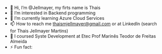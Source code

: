 - 👋 Hi, I’m @Jellmayer, my firts name is Thais
- 👀 I’m interested in Backend programming
- 🌱 I’m currently learning Azure Cloud Services 
- 📫 How to reach me thaismjellmayer@gmail.com or at LinkedIn (search for Thais Jellmayer Martins)
- 📜 I coursed Syste Development at Etec Prof Marinês Teodor de Freitas Almeida
- ⚡ Fun fact: 

<!---
Jellmayer/Jellmayer is a ✨ special ✨ repository because its `README.md` (this file) appears on your GitHub profile.
You can click the Preview link to take a look at your changes.
--->
